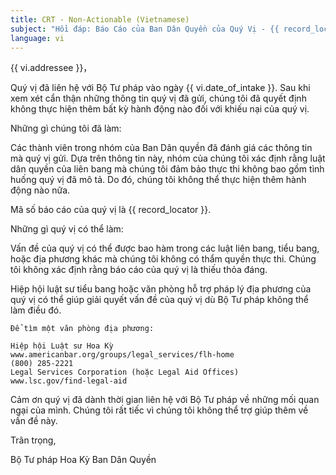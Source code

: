 ```yaml
---
title: CRT - Non-Actionable (Vietnamese)
subject: "Hồi đáp: Báo Cáo của Ban Dân Quyền của Quý Vị - {{ record_locator }} từ Phòng {{ vi.section_name }}"
language: vi
---
```

{{ vi.addressee }}，

Quý vị đã liên hệ với Bộ Tư pháp vào ngày {{ vi.date_of_intake }}. Sau khi xem xét cẩn thận những thông tin quý vị đã gửi, chúng tôi đã quyết định không thực hiện thêm bất kỳ hành động nào đối với khiếu nại của quý vị.

Những gì chúng tôi đã làm:

Các thành viên trong nhóm của Ban Dân quyền đã đánh giá các thông tin mà quý vị gửi.  Dựa trên thông tin này, nhóm của chúng tôi xác định rằng luật dân quyền của liên bang mà chúng tôi đảm bảo thực thi không bao gồm tình huống quý vị đã mô tả.  Do đó, chúng tôi không thể thực hiện thêm hành động nào nữa.

Mã số báo cáo của quý vị là {{ record_locator }}.

Những gì quý vị có thể làm:

Vấn đề của quý vị có thể được bao hàm trong các luật liên bang, tiểu bang, hoặc địa phương khác mà chúng tôi không có thẩm quyền thực thi. Chúng tôi không xác định rằng báo cáo của quý vị là thiếu thỏa đáng.

Hiệp hội luật sư tiểu bang hoặc văn phòng hỗ trợ pháp lý địa phương của quý vị có thể giúp giải quyết vấn đề của quý vị dù Bộ Tư pháp không thể làm điều đó.

    Để tìm một văn phòng địa phương:

    Hiệp hội Luật sư Hoa Kỳ
    www.americanbar.org/groups/legal_services/flh-home
    (800) 285-2221
    Legal Services Corporation (hoặc Legal Aid Offices)
    www.lsc.gov/find-legal-aid

Cảm ơn quý vị đã dành thời gian liên hệ với Bộ Tư pháp về những mối quan ngại của mình. Chúng tôi rất tiếc vì chúng tôi không thể trợ giúp thêm về vấn đề này.

Trân trọng,

Bộ Tư pháp Hoa Kỳ
Ban Dân Quyền
